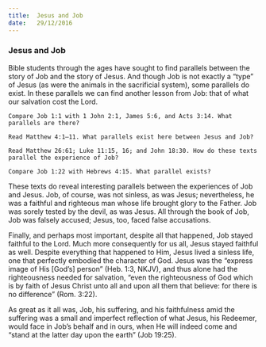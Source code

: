```yaml
---
title:  Jesus and Job
date:   29/12/2016
---
```


### Jesus and Job 

Bible students through the ages have sought to find parallels between the story of Job and the story of Jesus. And though Job is not exactly a “type” of Jesus (as were the animals in the sacrificial system), some parallels do exist. In these parallels we can find another lesson from Job: that of what our salvation cost the Lord.

`Compare Job 1:1 with 1 John 2:1, James 5:6, and Acts 3:14. What parallels are there?`

`Read Matthew 4:1–11. What parallels exist here between Jesus and Job?`

`Read Matthew 26:61; Luke 11:15, 16; and John 18:30. How do these texts parallel the experience of Job?`

`Compare Job 1:22 with Hebrews 4:15. What parallel exists?`

These texts do reveal interesting parallels between the experiences of Job and Jesus. Job, of course, was not sinless, as was Jesus; nevertheless, he was a faithful and righteous man whose life brought glory to the Father. Job was sorely tested by the devil, as was Jesus. All through the book of Job, Job was falsely accused; Jesus, too, faced false accusations.

Finally, and perhaps most important, despite all that happened, Job stayed faithful to the Lord. Much more consequently for us all, Jesus stayed faithful as well. Despite everything that happened to Him, Jesus lived a sinless life, one that perfectly embodied the character of God. Jesus was the “express image of His [God’s] person” (Heb. 1:3, NKJV), and thus alone had the righteousness needed for salvation, “even the righteousness of God which is by faith of Jesus Christ unto all and upon all them that believe: for there is no difference” (Rom. 3:22).

As great as it all was, Job, his suffering, and his faithfulness amid the suffering was a small and imperfect reflection of what Jesus, his Redeemer, would face in Job’s behalf and in ours, when He will indeed come and “stand at the latter day upon the earth” (Job 19:25).
